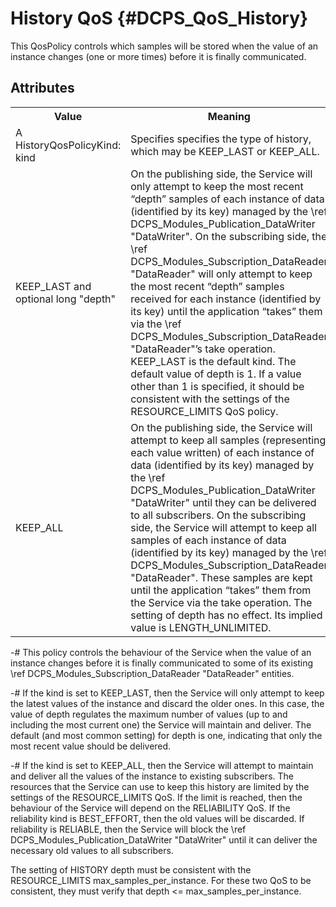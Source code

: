 History QoS              {#DCPS_QoS_History}
===========

This QosPolicy controls which samples will be stored when the value of an
instance changes (one or more times) before it is finally communicated.

Attributes
----------
<table>
    <tr>
        <th>Value</th>
        <th>Meaning</th>
        <th>Concerns</th>
        <th>RxO</th>
        <th>Changeable</th>
    </tr>
    <tr>
        <td>
            A HistoryQosPolicyKind:<br/>
            kind
        </td>
        <td>
            Specifies specifies the type of history, which may be KEEP_LAST or KEEP_ALL.
        </td>
        <td rowspan="3">
            \ref DCPS_Modules_TopicDefinition "Topic",
            \ref DCPS_Modules_Subscription_DataReader "DataReader",
            \ref DCPS_Modules_Publication_DataWriter "DataWriter"
        </td>
        <td rowspan="3">No</td>
        <td rowspan="3">No</td>
    </tr>
    <tr>
        <td>
            KEEP_LAST
            and optional
            long "depth"
        </td>
        <td>
            On the publishing side, the Service
            will only attempt to keep the most
            recent “depth” samples of each
            instance of data (identified by its
            key) managed by the \ref DCPS_Modules_Publication_DataWriter "DataWriter".
            On the subscribing side, the
            \ref DCPS_Modules_Subscription_DataReader "DataReader" will only attempt to
            keep the most recent “depth”
            samples received for each instance
            (identified by its key) until the
            application “takes” them via the
            \ref DCPS_Modules_Subscription_DataReader "DataReader"’s take operation.
            KEEP_LAST is the default kind.
            The default value of depth is 1.
            If a value other than 1 is specified, it
            should be consistent with the
            settings of the
            RESOURCE_LIMITS QoS policy.
        </td>
    </tr>
    <tr>
        <td>
            KEEP_ALL
        </td>
        <td>
            On the publishing side, the Service
            will attempt to keep all samples
            (representing each value written) of
            each instance of data (identified by
            its key) managed by the \ref DCPS_Modules_Publication_DataWriter "DataWriter"
            until they can be delivered to all
            subscribers. On the subscribing side,
            the Service will attempt to keep all
            samples of each instance of data
            (identified by its key) managed by
            the \ref DCPS_Modules_Subscription_DataReader "DataReader". These samples are
            kept until the application “takes”
            them from the Service via the take
            operation. The setting of depth has
            no effect. Its implied value is
            LENGTH_UNLIMITED.
        </td>
    </tr>
</table>

-# This policy controls the behaviour of the Service when the value of an instance changes before it is finally communicated to some of its existing \ref DCPS_Modules_Subscription_DataReader "DataReader" entities.

-# If the kind is set to KEEP_LAST, then the Service will only attempt to keep the latest values of the instance and discard the older ones. In this case, the value of depth regulates the maximum number of values (up to and
including the most current one) the Service will maintain and deliver. The default (and most common setting) for depth is one, indicating that only the most recent value should be delivered.

-# If the kind is set to KEEP_ALL, then the Service will attempt to maintain and deliver all the values of the instance to existing subscribers. The resources that the Service can use to keep this history are limited by the settings of the RESOURCE_LIMITS QoS. If the limit is reached, then the behaviour of the Service will depend on the RELIABILITY QoS.
If the reliability kind is BEST_EFFORT, then the old values will be discarded. If reliability is RELIABLE, then the Service will block the \ref DCPS_Modules_Publication_DataWriter "DataWriter" until it can deliver the necessary old values to all subscribers.

The setting of HISTORY depth must be consistent with the RESOURCE_LIMITS max_samples_per_instance. For these two QoS to be consistent, they must verify that depth <= max_samples_per_instance.
